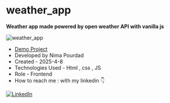 # weather_app
**Weather app made powered by open weather API with vanilla js**

![weather_app](https://github.com/user-attachments/assets/6308bd71-c114-49e3-a545-eb92bd4b73fd)
- [Demo Project](https://nima-frontend.github.io/weather_app/)
- Developed by Nima Pourdad
- Created - 2025-4-8
- Technologies Used - Html , css , JS 
- Role - Frontend
- How to reach me : with my linkedin  👇
  
[![LinkedIn](https://img.shields.io/badge/LinkedIn-0077B5?style=for-the-badge&logo=linkedin&logoColor=white)](https://linkedin.com/in/nima-pourdad-b2a5bb331)

